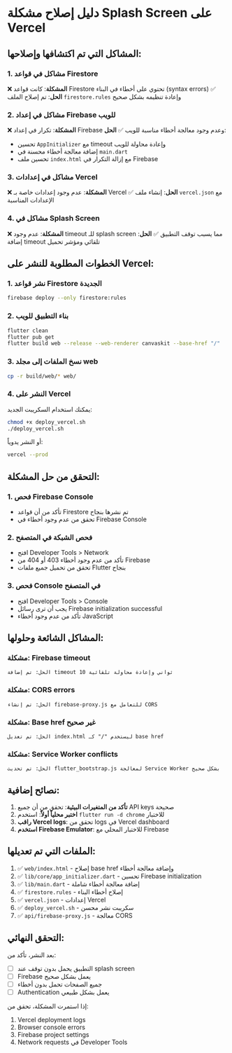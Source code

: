 # دليل إصلاح مشكلة Splash Screen على Vercel

## المشاكل التي تم اكتشافها وإصلاحها:

### 1. مشاكل في قواعد Firestore
❌ **المشكلة**: كانت قواعد Firestore تحتوي على أخطاء في البناء (syntax errors)
✅ **الحل**: تم إصلاح الملف `firestore.rules` وإعادة تنظيمه بشكل صحيح

### 2. مشاكل في إعداد Firebase للويب
❌ **المشكلة**: تكرار في إعداد Firebase وعدم وجود معالجة أخطاء مناسبة للويب
✅ **الحل**: 
- تحسين `AppInitializer` مع timeout وإعادة محاولة للويب
- إضافة معالجة أخطاء محسنة في `main.dart`
- تحسين ملف `index.html` مع إزالة التكرار في Firebase

### 3. مشاكل في إعدادات Vercel
❌ **المشكلة**: عدم وجود إعدادات خاصة بـ Vercel
✅ **الحل**: إنشاء ملف `vercel.json` مع الإعدادات المناسبة

### 4. مشاكل في Splash Screen
❌ **المشكلة**: عدم وجود timeout للـ splash screen مما يسبب توقف التطبيق
✅ **الحل**: إضافة timeout تلقائي ومؤشر تحميل

## الخطوات المطلوبة للنشر على Vercel:

### 1. نشر قواعد Firestore الجديدة
```bash
firebase deploy --only firestore:rules
```

### 2. بناء التطبيق للويب
```bash
flutter clean
flutter pub get
flutter build web --release --web-renderer canvaskit --base-href "/"
```

### 3. نسخ الملفات إلى مجلد web
```bash
cp -r build/web/* web/
```

### 4. النشر على Vercel
يمكنك استخدام السكريبت الجديد:
```bash
chmod +x deploy_vercel.sh
./deploy_vercel.sh
```

أو النشر يدوياً:
```bash
vercel --prod
```

## التحقق من حل المشكلة:

### 1. فحص Firebase Console
- تأكد من أن قواعد Firestore تم نشرها بنجاح
- تحقق من عدم وجود أخطاء في Firebase Console

### 2. فحص الشبكة في المتصفح
- افتح Developer Tools > Network
- تأكد من عدم وجود أخطاء 403 أو 404 من Firebase
- تحقق من تحميل جميع ملفات Flutter بنجاح

### 3. فحص Console في المتصفح
- افتح Developer Tools > Console
- يجب أن ترى رسائل Firebase initialization successful
- تأكد من عدم وجود أخطاء JavaScript

## المشاكل الشائعة وحلولها:

### مشكلة: Firebase timeout
```
الحل: تم إضافة timeout 10 ثواني وإعادة محاولة تلقائية
```

### مشكلة: CORS errors
```
الحل: تم إنشاء firebase-proxy.js للتعامل مع CORS
```

### مشكلة: Base href غير صحيح
```
الحل: تم تعديل index.html ليستخدم "/" كـ base href
```

### مشكلة: Service Worker conflicts
```
الحل: تم تحديث flutter_bootstrap.js لمعالجة Service Worker بشكل صحيح
```

## نصائح إضافية:

1. **تأكد من المتغيرات البيئية**: تحقق من أن جميع API keys صحيحة
2. **اختبر محلياً أولاً**: استخدم `flutter run -d chrome` للاختبار
3. **راقب Vercel logs**: تحقق من logs في Vercel dashboard
4. **استخدم Firebase Emulator**: للاختبار المحلي مع Firebase

## الملفات التي تم تعديلها:

1. ✅ `web/index.html` - إصلاح base href وإضافة معالجة أخطاء
2. ✅ `lib/core/app_initializer.dart` - تحسين Firebase initialization
3. ✅ `lib/main.dart` - إضافة معالجة أخطاء شاملة
4. ✅ `firestore.rules` - إصلاح أخطاء البناء
5. ✅ `vercel.json` - إعدادات Vercel
6. ✅ `deploy_vercel.sh` - سكريبت نشر محسن
7. ✅ `api/firebase-proxy.js` - معالجة CORS

## التحقق النهائي:

بعد النشر، تأكد من:
- [ ] التطبيق يحمل بدون توقف عند splash screen
- [ ] Firebase يعمل بشكل صحيح
- [ ] جميع الصفحات تحمل بدون أخطاء
- [ ] Authentication يعمل بشكل طبيعي

إذا استمرت المشكلة، تحقق من:
1. Vercel deployment logs
2. Browser console errors
3. Firebase project settings
4. Network requests في Developer Tools
